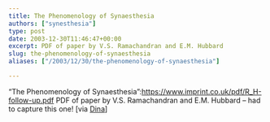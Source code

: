 ```yaml
---
title: The Phenomenology of Synaesthesia
authors: ["synesthesia"]
type: post
date: 2003-12-30T11:46:47+00:00
excerpt: PDF of paper by V.S. Ramachandran and E.M. Hubbard
slug: the-phenomenology-of-synaesthesia 
aliases: ["/2003/12/30/the-phenomenology-of-synaesthesia"]

---
```

&#8220;The Phenomenology of Synaesthesia&#8221;:https://www.imprint.co.uk/pdf/R_H-follow-up.pdf PDF of paper by V.S. Ramachandran and E.M. Hubbard &#8211; had to capture this one! [via [Dina][1]]

 [1]: https://radio.weblogs.com/0121664/ "Conversations with Dina"